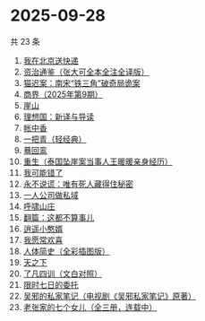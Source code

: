 # 2025-09-28

共 23 条

<!-- BEGIN WEREAD -->
<!-- 最后更新时间 2025-09-28 13:08:37 +0800 -->
1. [我在北京送快递](https://weread.qq.com/web/bookDetail/51532c40813ab7c0ag019c84)
1. [资治通鉴（张大可全本全注全译版）](https://weread.qq.com/web/bookDetail/33532d70813aba6ccg011cd8)
1. [猫迟案：南宋“铁三角”破奇局诡案](https://weread.qq.com/web/bookDetail/a6332650813aba6a9g012871)
1. [商界（2025年第9期）](https://weread.qq.com/web/bookDetail/03f32750813aba78cg010878)
1. [崖山](https://weread.qq.com/web/bookDetail/c4132250813aba76eg014c67)
1. [理想国：新译与导读](https://weread.qq.com/web/bookDetail/46332c90813aba6e7g012fff)
1. [帐中香](https://weread.qq.com/web/bookDetail/e3232920813aba5e1g01341c)
1. [一把青（轻经典）](https://weread.qq.com/web/bookDetail/ede32650813aba723g01661b)
1. [蓦回鸾](https://weread.qq.com/web/bookDetail/14b321d0813aba723g011c1b)
1. [重生（泰国坠崖案当事人王暖暖亲身经历）](https://weread.qq.com/web/bookDetail/f56324b0813aba592g019f29)
1. [我可能错了](https://weread.qq.com/web/bookDetail/253321f0813ab96fcg010512)
1. [永不说谎：唯有死人藏得住秘密](https://weread.qq.com/web/bookDetail/35932830813aba53fg015242)
1. [一人公司做私域](https://weread.qq.com/web/bookDetail/3db325b0813aba6b1g017a43)
1. [呼啸山庄](https://weread.qq.com/web/bookDetail/522324a0813aba395g0114fe)
1. [翻篇：这都不算事儿](https://weread.qq.com/web/bookDetail/2ab321f0813aba67eg01528a)
1. [逍遥小憨婿](https://weread.qq.com/web/bookDetail/b3332f20813aba573g018aea)
1. [我愿常欢喜](https://weread.qq.com/web/bookDetail/6d032db0813ab814cg01374d)
1. [人体简史（全彩插图版）](https://weread.qq.com/web/bookDetail/ef6321d0813ab8cf4g011fa3)
1. [天之下](https://weread.qq.com/web/bookDetail/4de326a0721770aa4de95f4)
1. [了凡四训（文白对照）](https://weread.qq.com/web/bookDetail/7db324f0813aba21eg019948)
1. [限时七日的委托](https://weread.qq.com/web/bookDetail/6d732ed0813aba5e4g017f42)
1. [吴邪的私家笔记（电视剧《吴邪私家笔记》原著）](https://weread.qq.com/web/bookDetail/2c932320813aba08fg0129b2)
1. [老张家的七个女儿（全三册，连载中）](https://weread.qq.com/web/bookDetail/12332100813ab8b6cg0155cf)
<!-- END WEREAD -->